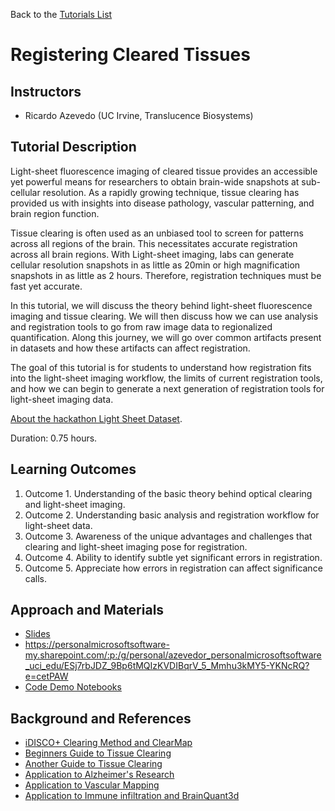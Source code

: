 Back to the [Tutorials List](../../README.md#tutorials-list)

# Registering Cleared Tissues

## Instructors

- Ricardo Azevedo (UC Irvine, Translucence Biosystems)

## Tutorial Description

Light-sheet fluorescence imaging of cleared tissue provides an accessible yet powerful means for
researchers to obtain brain-wide snapshots at sub-cellular resolution. As a rapidly growing
technique, tissue clearing has provided us with insights into disease pathology, vascular
patterning, and brain region function.

Tissue clearing is often used as an unbiased tool to screen for patterns across all regions of the
brain. This necessitates accurate registration across all brain regions. With Light-sheet imaging,
labs can generate cellular resolution snapshots in as little as 20min or high magnification
snapshots in as little as 2 hours. Therefore, registration techniques must be fast yet accurate.

In this tutorial, we will discuss the theory behind light-sheet fluorescence imaging and tissue
clearing. We will then discuss how we can use analysis and registration tools to go from raw image
data to regionalized quantification. Along this journey, we will go over common artifacts present in
datasets and how these artifacts can affect registration.

The goal of this tutorial is for students to understand how registration fits into the light-sheet
imaging workflow, the limits of current registration tools, and how we can begin to generate a next 
generation of registration tools for light-sheet imaging data.

[About the hackathon Light Sheet Dataset](./AboutTheDatasets.md).

Duration: 0.75 hours.

## Learning Outcomes

1. Outcome 1. Understanding of the basic theory behind optical clearing and light-sheet imaging.
2. Outcome 2. Understanding basic analysis and registration workflow for light-sheet data.
3. Outcome 3. Awareness of the unique advantages and challenges that clearing and light-sheet
   imaging pose for registration.
4. Outcome 4. Ability to identify subtle yet significant errors in registration.
5. Outcome 5. Appreciate how errors in registration can affect significance calls.

## Approach and Materials

- [Slides](https://personalmicrosoftsoftware-my.sharepoint.com/:p:/g/personal/azevedor_personalmicrosoftsoftware_uci_edu/ESj7rbJDZ_9Bp6tMQIzKVDIB_BcXULKgCIqPsTJ5idnFew?e=SyWqb6)
- https://personalmicrosoftsoftware-my.sharepoint.com/:p:/g/personal/azevedor_personalmicrosoftsoftware_uci_edu/ESj7rbJDZ_9Bp6tMQIzKVDIBqrV_5_Mmhu3kMY5-YKNcRQ?e=cetPAW
- [Code Demo Notebooks]()

## Background and References

- [iDISCO+ Clearing Method and ClearMap](https://www.cell.com/fulltext/S0092-8674(14)01297-5)
- [Beginners Guide to Tissue Clearing](https://www.sciencedirect.com/science/article/pii/S135727251630396X)
- [Another Guide to Tissue Clearing](https://www.embopress.org/doi/full/10.15252/msb.20209807)
- [Application to Alzheimer's Research](https://www.sciencedirect.com/science/article/pii/S2211124716308142)
- [Application to Vascular Mapping](https://www.sciencedirect.com/science/article/pii/S2211124716308142)
- [Application to Immune infiltration and BrainQuant3d](https://www.pnas.org/doi/abs/10.1073/pnas.1915778116)
